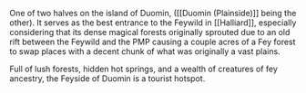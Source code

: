 One of two halves on the island of Duomin, ([[Duomin (Plainside)]] being the other). It serves as the best entrance to the Feywild in [[Halliard]], especially considering that its dense magical forests originally sprouted due to an old rift between the Feywild and the PMP causing a couple acres of a Fey forest to swap places with a decent chunk of what was originally a vast plains.

Full of lush forests, hidden hot springs, and a wealth of creatures of fey ancestry, the Feyside of Duomin is a tourist hotspot.